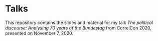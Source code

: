 # Talks
This repository contains the slides and material for my talk *The political discourse: Analysing 70 years of the Bundestag* from CorrelCon 2020, presented on November 7, 2020.

